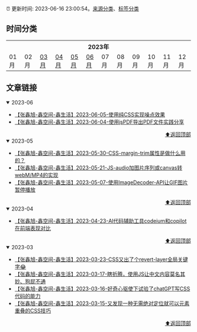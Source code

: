 :alarm_clock: 更新时间: 2023-06-16 23:00:54。[来源分类](./README.md)、[标签分类](./TAGS.md)

## 时间分类

<table>

<tr>
<th colspan="12">2023年</th>
</tr>
<tr>
<td>01月</td>
<td>02月</td>
<td><a href="#2023-03">03月</a></td>
<td><a href="#2023-04">04月</a></td>
<td><a href="#2023-05">05月</a></td>
<td><a href="#2023-06">06月</a></td>
<td>07月</td>
<td>08月</td>
<td>09月</td>
<td>10月</td>
<td>11月</td>
<td>12月</td>
</tr>

</table>

## 文章链接

<details open>
<summary id="2023-06">
 2023-06
</summary>


- [【张鑫旭-鑫空间-鑫生活】2023-06-05-使用纯CSS实现噪点效果](https://www.zhangxinxu.com/wordpress/2023/06/css-noise/) 
- [【张鑫旭-鑫空间-鑫生活】2023-06-04-使用jsPDF导出PDF文件实践分享](https://www.zhangxinxu.com/wordpress/2023/06/js-canvas-jspdf-export-pdf/) 

<div align="right"><a href="#时间分类">⬆返回顶部</a></div>
</details>

<details open>
<summary id="2023-05">
 2023-05
</summary>


- [【张鑫旭-鑫空间-鑫生活】2023-05-30-CSS-margin-trim属性是做什么用的？](https://www.zhangxinxu.com/wordpress/2023/05/css-margin-trim/) 
- [【张鑫旭-鑫空间-鑫生活】2023-05-21-JS-audio加图片序列或canvas转webM/MP4的实现](https://www.zhangxinxu.com/wordpress/2023/05/mp4-video-api-webcodecs-webm/) 
- [【张鑫旭-鑫空间-鑫生活】2023-05-07-使用ImageDecoder-API让GIF图片暂停播放](https://www.zhangxinxu.com/wordpress/2023/05/js-imagedecoder-api-gif/) 

<div align="right"><a href="#时间分类">⬆返回顶部</a></div>
</details>

<details open>
<summary id="2023-04">
 2023-04
</summary>


- [【张鑫旭-鑫空间-鑫生活】2023-04-23-AI代码辅助工具codeium和copilot在前端表现对比](https://www.zhangxinxu.com/wordpress/2023/04/ai-code-tool-codeium-github-copilot/) 

<div align="right"><a href="#时间分类">⬆返回顶部</a></div>
</details>

<details open>
<summary id="2023-03">
 2023-03
</summary>


- [【张鑫旭-鑫空间-鑫生活】2023-03-23-CSS又出了个revert-layer全局关键字😂](https://www.zhangxinxu.com/wordpress/2023/03/css-revert-layer-global-keyword/) 
- [【张鑫旭-鑫空间-鑫生活】2023-03-17-瞎折腾，使用JS让中文内容莫名其妙、狗屁不通](https://www.zhangxinxu.com/wordpress/2023/03/js-disorder-chinese/) 
- [【张鑫旭-鑫空间-鑫生活】2023-03-16-好奇心驱使下试验了chatGPT写CSS代码的能力](https://www.zhangxinxu.com/wordpress/2023/03/chatgpt-write-css/) 
- [【张鑫旭-鑫空间-鑫生活】2023-03-15-又发现一种无需绝对定位就可以元素重叠的CSS技巧](https://www.zhangxinxu.com/wordpress/2023/03/css-container-rule-overlap/) 

<div align="right"><a href="#时间分类">⬆返回顶部</a></div>
</details>

